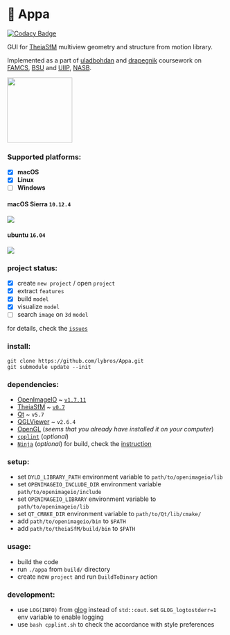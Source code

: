 # :boar: Appa

[![Codacy Badge](https://api.codacy.com/project/badge/Grade/d68247aae4b540d0a034e05ecd9fb7cb)](https://www.codacy.com/app/Drapegnik/Appa?utm_source=github.com&utm_medium=referral&utm_content=lybros/Appa&utm_campaign=badger)

GUI for [TheiaSfM](https://github.com/sweeneychris/TheiaSfM) multiview geometry and structure from motion library.

Implemented as a part of [uladbohdan](https://github.com/uladbohdan) and [drapegnik](https://github.com/drapegnik) coursework on [FAMCS](http://www.fpmi.bsu.by/en/main.aspx), [BSU](http://www.bsu.by/en/main.aspx) and [UIIP](http://uiip.bas-net.by/eng/), [NASB](http://nasb.gov.by/eng/).

<img src="http://res.cloudinary.com/dzsjwgjii/image/upload/v1492274096/appa.png" height="150px" >

### Supported platforms:
- [x] **macOS**
- [x] **Linux**
- [ ] **Windows**

#### macOS Sierra `10.12.4`
![](http://res.cloudinary.com/dzsjwgjii/image/upload/v1501505020/appa-main.png)

#### ubuntu `16.04`
![](http://res.cloudinary.com/dzsjwgjii/image/upload/v1492276224/appa-linux-demo.png)

### project status:
- [x] create `new project` / open `project`
- [x] extract `features`
- [x] build `model`
- [x] visualize `model`
- [ ] search `image` on `3d` `model`

for details, check the [`issues`](https://github.com/lybros/sfm/issues)

### install:
```
git clone https://github.com/lybros/Appa.git
git submodule update --init
```

### dependencies:
* [OpenImageIO](https://sites.google.com/site/openimageio/home) ~ [`v1.7.11`](https://github.com/OpenImageIO/oiio/tree/Release-1.7.11)
* [TheiaSfM](http://www.theia-sfm.org/) ~ [`v0.7`](https://github.com/sweeneychris/TheiaSfM/tree/v0.7)
* [Qt](https://www.qt.io/) ~ `v5.7`
* [QGLViewer](https://libqglviewer.com/) ~ `v2.6.4` 
* [OpenGL](https://www.opengl.org/) (*seems that you already have installed it on your computer*)
* [`cpplint`](https://github.com/cpplint/cpplint) (*optional*)
* [`Ninja`](https://ninja-build.org/manual.html) (*optional*) for build, check the [instruction](https://gist.github.com/nevkontakte/3f22937b2c3a4ff2293c)

### setup:
* set `DYLD_LIBRARY_PATH` environment variable to `path/to/openimageio/lib`
* set `OPENIMAGEIO_INCLUDE_DIR` environment variable `path/to/openimageio/include`
* set `OPENIMAGEIO_LIBRARY` environment variable to `path/to/openimageio/lib`
* set `QT_CMAKE_DIR` environment variable to `path/to/Qt/lib/cmake/`
* add `path/to/openimageio/bin` to `$PATH`
* add `path/to/theiaSfM/build/bin` to `$PATH`

### usage:
* build the code
* run `./appa` from `build/` directory
* create new `project` and run `BuildToBinary` action

### development:
* use `LOG(INFO)` from [glog](http://rpg.ifi.uzh.ch/docs/glog.html) instead of `std::cout`. set `GLOG_logtostderr=1` env variable to enable logging
* use `bash cpplint.sh` to check the accordance with style preferences
